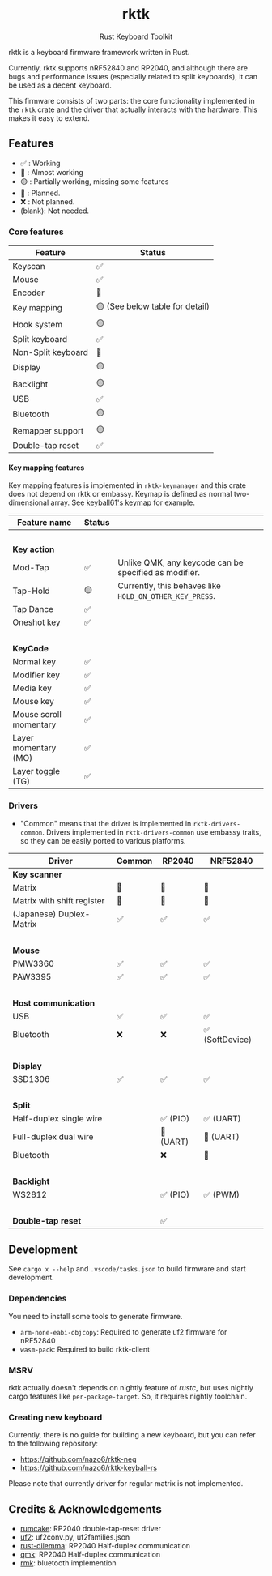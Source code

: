 <h1 align="center">rktk</h1>
<p align="center">Rust Keyboard Toolkit</p>

rktk is a keyboard firmware framework written in Rust.

Currently, rktk supports nRF52840 and RP2040, and although there are bugs and
performance issues (especially related to split keyboards), it can be used as a
decent keyboard.

This firmware consists of two parts: the core functionality implemented in the
`rktk` crate and the driver that actually interacts with the hardware. This
makes it easy to extend.

## Features

- ✅ : Working
- 🔵 : Almost working
- 🟡 : Partially working, missing some features
- 🔴 : Planned.
- ❌ : Not planned.
- (blank): Not needed.

### Core features

| Feature            | Status                          |
| ------------------ | ------------------------------- |
| Keyscan            | ✅                              |
| Mouse              | ✅                              |
| Encoder            | 🔵                              |
| Key mapping        | 🟡 (See below table for detail) |
| Hook system        | 🟡                              |
| Split keyboard     | ✅                              |
| Non-Split keyboard | 🔵                              |
| Display            | 🟡                              |
| Backlight          | 🟡                              |
| USB                | ✅                              |
| Bluetooth          | 🟡                              |
| Remapper support   | 🟡                              |
| Double-tap reset   | ✅                              |

#### Key mapping features

Key mapping features is implemented in `rktk-keymanager` and this crate does not
depend on rktk or embassy. Keymap is defined as normal two-dimensional array.
See [keyball61's keymap](./keyboards/keyball-common/src/keymap.rs) for example.

| Feature name           | Status |                                                         |
| ---------------------- | ------ | ------------------------------------------------------- |
| &nbsp;                 |        |                                                         |
| **Key action**         |        |                                                         |
| Mod-Tap                | ✅     | Unlike QMK, any keycode can be specified as modifier.   |
| Tap-Hold               | 🟡     | Currently, this behaves like `HOLD_ON_OTHER_KEY_PRESS`. |
| Tap Dance              | ✅     |                                                         |
| Oneshot key            | ✅     |                                                         |
| &nbsp;                 |        |                                                         |
| **KeyCode**            |        |                                                         |
| Normal key             | ✅     |                                                         |
| Modifier key           | ✅     |                                                         |
| Media key              | ✅     |                                                         |
| Mouse key              | ✅     |                                                         |
| Mouse scroll momentary | ✅     |                                                         |
| Layer momentary (MO)   | ✅     |                                                         |
| Layer toggle (TG)      | ✅     |                                                         |

### Drivers

- "Common" means that the driver is implemented in `rktk-drivers-common`.
  Drivers implemented in `rktk-drivers-common` use embassy traits, so they can
  be easily ported to various platforms.

| Driver                     | Common | RP2040    | NRF52840        |
| -------------------------- | ------ | --------- | --------------- |
| **Key scanner**            |        |           |                 |
| Matrix                     | 🔴     | 🔴        | 🔴              |
| Matrix with shift register | 🔵     | 🔴        | 🔵              |
| (Japanese) Duplex-Matrix   | ✅     | ✅        | ✅              |
| &nbsp;                     |        |           |                 |
| **Mouse**                  |        |           |                 |
| PMW3360                    | ✅     | ✅        | ✅              |
| PAW3395                    | ✅     | ✅        | ✅              |
| &nbsp;                     |        |           |                 |
| **Host communication**     |        |           |                 |
| USB                        | ✅     | ✅        | ✅              |
| Bluetooth                  | ❌     | ❌        | ✅ (SoftDevice) |
| &nbsp;                     |        |           |                 |
| **Display**                |        |           |                 |
| SSD1306                    | ✅     | ✅        | ✅              |
| &nbsp;                     |        |           |                 |
| **Split**                  |        |           |                 |
| Half-duplex single wire    |        | ✅ (PIO)  | ✅ (UART)       |
| Full-duplex dual wire      |        | 🔴 (UART) | 🔴 (UART)       |
| Bluetooth                  |        | ❌        | 🔴              |
| &nbsp;                     |        |           |                 |
| **Backlight**              |        |           |                 |
| WS2812                     |        | ✅ (PIO)  | ✅ (PWM)        |
| &nbsp;                     |        |           |                 |
| **Double-tap reset**       |        | ✅        |                 |

## Development

See `cargo x --help` and `.vscode/tasks.json` to build firmware and start
development.

### Dependencies

You need to install some tools to generate firmware.

- `arm-none-eabi-objcopy`: Required to generate uf2 firmware for nRF52840
- `wasm-pack`: Required to build rktk-client

### MSRV

rktk actually doesn't depends on nightly feature of _rustc_, but uses nightly
cargo features like `per-package-target`. So, it requires nightly toolchain.

### Creating new keyboard

Currently, there is no guide for building a new keyboard, but you can refer to
the following repository:

- https://github.com/nazo6/rktk-neg
- https://github.com/nazo6/rktk-keyball-rs

Please note that currently driver for regular matrix is not implemented.

## Credits & Acknowledgements

- [rumcake](https://github.com/Univa/rumcake): RP2040 double-tap-reset driver
- [uf2](https://github.com/microsoft/uf2): uf2conv.py, uf2families.json
- [rust-dilemma](https://github.com/simmsb/rusty-dilemma): RP2040 Half-duplex
  communication
- [qmk](https://github.com/qmk/qmk_firmware): RP2040 Half-duplex communication
- [rmk](https://github.com/HaoboGu/rmk): bluetooth implemention
